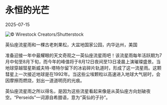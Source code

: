 # 永恒的光芒

2025-07-15

![](https://cn.bing.com/th?id=OHR.PerseidsPine_ZH-CN1081004815_UHD.jpg "© Wirestock Creators/Shutterstock")

英仙座流星雨和一棵古老刺果松，大盆地国家公园，内华达州，美国

准备迎接一年中最耀眼的天文奇观之一英仙座流星雨吧！该流星雨每年活跃期为7月中旬至8月下旬，而今年的峰值将于8月12日夜间至13日凌晨上演璀璨盛景。当地球穿越彗星斯威夫特-塔特尔留下的冰岩碎片轨道时，形成了这一流星雨。这颗彗星上一次接近地球是在1992年。当这些尘埃颗粒以高速进入地球大气层时，会因摩擦而燃烧，划出一道道明亮的光痕。

英仙座流星雨之所以得名，是因为这些流星看起来像是从英仙座方向划破夜空。“Perseids”一词源自希腊语，意为“英仙的子孙”。

